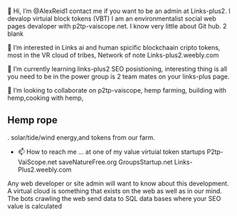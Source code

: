  👋 Hi, I’m @AlexReid1 contact me if you want to be an admin at Links-plus2. I devalop virtuial block tokens (VBT) I am an environmentalist social web pages devaloper with p2tp-vaiscope.net. I know very little about Git hub.    2 blank

 👀 I’m interested in Links ai and human spicific blockchaain cripto tokens, most in the VR cloud of tribes, Network of note Links-plus2.weebly.com

 🌱 I’m currently learning links-plus2 SEO posistioning, interesting thing is all you need to be in the power group is 2 team mates on your links-plus page. 

 💞️ I’m looking to collaborate on p2tp-vaiscope, hemp farming, building with hemp,cooking with hemp, <h2>Hemp rope</h2>. solar/tide/wind energy,and tokens from our farm. 

- 📫 How to reach me ... at one of my value virtuial token startups
P2tp-VaiScope.net
saveNatureFree.org
GroupsStartup.net
Links-Plus2.weebly.com

Any web developer or site admin will want to know about this development. A virtual cloud is something that exists on the web as well as in our mind. The bots crawling the web send data to SQL data bases where your SEO value is calculated 
